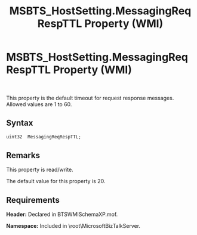 ﻿---
title: MSBTS_HostSetting.MessagingReqRespTTL Property (WMI)
TOCTitle: MSBTS_HostSetting.MessagingReqRespTTL Property (WMI)
ms:assetid: 5ed09696-22f0-43a6-a6f5-c7cabbfde923
ms:mtpsurl: https://msdn.microsoft.com/en-us/library/Gg678630(v=BTS.80)
ms:contentKeyID: 51528386
ms.date: 08/30/2017
mtps_version: v=BTS.80
dev_langs:
- vb
---

# MSBTS\_HostSetting.MessagingReqRespTTL Property (WMI)

 

This property is the default timeout for request response messages. Allowed values are 1 to 60.

## Syntax

``` vb
uint32  MessagingReqRespTTL;  
```

## Remarks

This property is read/write.

The default value for this property is 20.

## Requirements

**Header:** Declared in BTSWMISchemaXP.mof.

**Namespace:** Included in \\root\\MicrosoftBizTalkServer.

